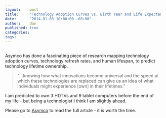 ```yaml
---
layout:    post
title:     "Technology Adoption Curves vs. Birth Year and Life Expectancy"
date:      "2014-01-03 10:00:00 −08:00"
author:    dan
published: true
categories:
tags:
---
```


<img class="lazy img-rounded img-responsive" src="data:image/gif;base64,R0lGODlhAQABAIABAP///wAAACwAAAAAAQABAAACAkQBADs=" alt="Earth's Weather" data-src="/assets/img/adoption_curve.jpg">

Asymco has done a fascinating piece of research mapping technology adoption curves, technology refresh rates, and human lifespan, to predict technology lifetime ownership.

> "...knowing how what innovations become universal and the speed at which these technologies are replaced can give us an idea of what individuals might experience [own] in their lifetimes."

I am predicted to own 3 HDTVs and 9 tablet computers before the end of my life - but being a technologist I think I am slightly ahead. 

Please go to [Asymco](http://www.asymco.com/2013/11/19/a-way-to-measure-ones-life/) to read the full article - it is worth the time.


